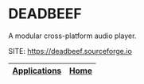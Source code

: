 # DEADBEEF

 A modular cross-platform audio player.

 SITE: https://deadbeef.sourceforge.io

 | [Applications](https://portable-linux-apps.github.io/apps.html) | [Home](https://portable-linux-apps.github.io)
 | --- | --- |
